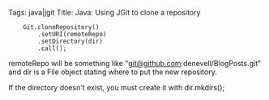Tags:  java|jgit
Title: Java: Using JGit to clone a repository

		Git.cloneRepository()
			.setURI(remoteRepo)
			.setDirectory(dir)
			.call();

remoteRepo will be something like "git@github.com:denevell/BlogPosts.git" and dir is a File object stating where to put the new repository.

If the directory doesn't exist, you must create it with dir.mkdirs();

